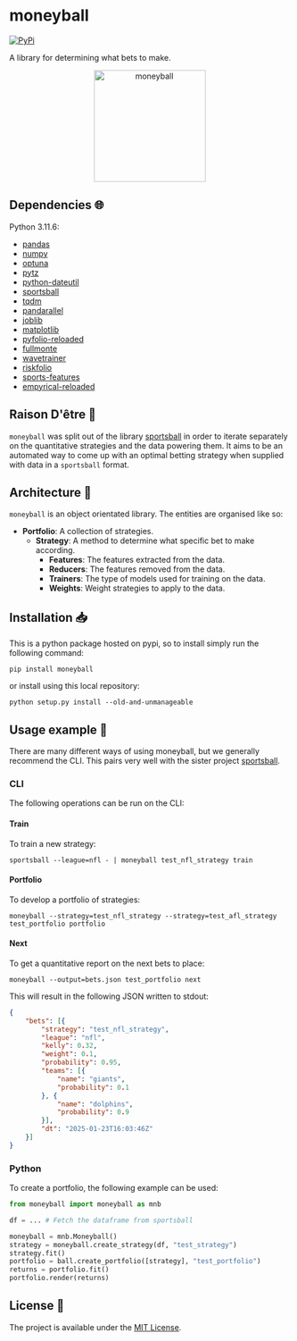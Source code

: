 # moneyball

<a href="https://pypi.org/project/moneyball/">
    <img alt="PyPi" src="https://img.shields.io/pypi/v/moneyball">
</a>

A library for determining what bets to make.

<p align="center">
    <img src="moneyball.png" alt="moneyball" width="200"/>
</p>

## Dependencies :globe_with_meridians:

Python 3.11.6:

- [pandas](https://pandas.pydata.org/)
- [numpy](https://numpy.org/)
- [optuna](https://optuna.readthedocs.io/en/stable/)
- [pytz](https://pythonhosted.org/pytz/)
- [python-dateutil](https://github.com/dateutil/dateutil)
- [sportsball](https://github.com/8W9aG/sportsball)
- [tqdm](https://github.com/tqdm/tqdm)
- [pandarallel](https://nalepae.github.io/pandarallel/)
- [joblib](https://joblib.readthedocs.io/en/stable/)
- [matplotlib](https://matplotlib.org/)
- [pyfolio-reloaded](https://github.com/stefan-jansen/pyfolio-reloaded)
- [fullmonte](https://github.com/8W9aG/fullmonte)
- [wavetrainer](https://github.com/8W9aG/wavetrainer)
- [riskfolio](https://github.com/dcajasn/Riskfolio-Lib)
- [sports-features](https://github.com/8W9aG/sports-features)
- [empyrical-reloaded](https://empyrical.ml4trading.io/)

## Raison D'être :thought_balloon:

`moneyball` was split out of the library [sportsball](https://github.com/8W9aG/sportsball) in order to iterate separately on the quantitative strategies and the data powering them. It aims to be an automated way to come up with an optimal betting strategy when supplied with data in a `sportsball` format.

## Architecture :triangular_ruler:

`moneyball` is an object orientated library. The entities are organised like so:

* **Portfolio**: A collection of strategies.
    * **Strategy**: A method to determine what specific bet to make according.
        * **Features**: The features extracted from the data.
        * **Reducers**: The features removed from the data.
        * **Trainers**: The type of models used for training on the data.
        * **Weights**: Weight strategies to apply to the data.

## Installation :inbox_tray:

This is a python package hosted on pypi, so to install simply run the following command:

`pip install moneyball`

or install using this local repository:

`python setup.py install --old-and-unmanageable`

## Usage example :eyes:

There are many different ways of using moneyball, but we generally recommend the CLI. This pairs very well with the sister project [sportsball](https://github.com/8W9aG/sportsball).

### CLI

The following operations can be run on the CLI:

#### Train

To train a new strategy:

```
sportsball --league=nfl - | moneyball test_nfl_strategy train
```

#### Portfolio

To develop a portfolio of strategies:

```
moneyball --strategy=test_nfl_strategy --strategy=test_afl_strategy test_portfolio portfolio
```

#### Next

To get a quantitative report on the next bets to place:

```
moneyball --output=bets.json test_portfolio next
```

This will result in the following JSON written to stdout:

```json
{
    "bets": [{
        "strategy": "test_nfl_strategy",
        "league": "nfl",
        "kelly": 0.32,
        "weight": 0.1,
        "probability": 0.95,
        "teams": [{
            "name": "giants",
            "probability": 0.1
        }, {
            "name": "dolphins",
            "probability": 0.9
        }],
        "dt": "2025-01-23T16:03:46Z"
    }]
}
```

### Python

To create a portfolio, the following example can be used:

```python
from moneyball import moneyball as mnb

df = ... # Fetch the dataframe from sportsball

moneyball = mnb.Moneyball()
strategy = moneyball.create_strategy(df, "test_strategy")
strategy.fit()
portfolio = ball.create_portfolio([strategy], "test_portfolio")
returns = portfolio.fit()
portfolio.render(returns)
```

## License :memo:

The project is available under the [MIT License](LICENSE).
